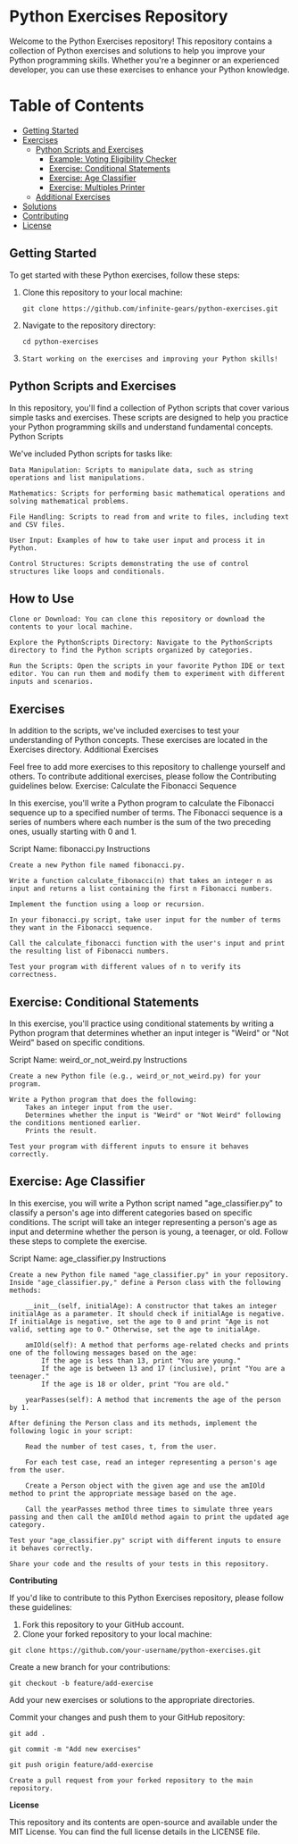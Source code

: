 # Python Exercises Repository

Welcome to the Python Exercises repository! This repository contains a collection of Python exercises and solutions to help you improve your Python programming skills. Whether you're a beginner or an experienced developer, you can use these exercises to enhance your Python knowledge.

# Table of Contents

- [Getting Started](#getting-started)
- [Exercises](#exercises)
  - [Python Scripts and Exercises](#python-scripts-and-exercises)
    - [Example: Voting Eligibility Checker](#example-voting-eligibility-checker)
    - [Exercise: Conditional Statements](#exercise-conditional-statements)
    - [Exercise: Age Classifier](#exercise-age-classifier)
    - [Exercise: Multiples Printer](#exercise-multiples-printer) <!-- Added Exercise Entry -->
  - [Additional Exercises](#additional-exercises) <!-- Added Additional Exercises Entry -->
- [Solutions](#solutions)
- [Contributing](#contributing)
- [License](#license)


## Getting Started

To get started with these Python exercises, follow these steps:

1. Clone this repository to your local machine:

     ```git clone https://github.com/infinite-gears/python-exercises.git```
   
2. Navigate to the repository directory:

   ```cd python-exercises```

3.     Start working on the exercises and improving your Python skills!

## Python Scripts and Exercises

In this repository, you'll find a collection of Python scripts that cover various simple tasks and exercises. These scripts are designed to help you practice your Python programming skills and understand fundamental concepts.
Python Scripts

We've included Python scripts for tasks like:

    Data Manipulation: Scripts to manipulate data, such as string operations and list manipulations.

    Mathematics: Scripts for performing basic mathematical operations and solving mathematical problems.

    File Handling: Scripts to read from and write to files, including text and CSV files.

    User Input: Examples of how to take user input and process it in Python.

    Control Structures: Scripts demonstrating the use of control structures like loops and conditionals.

## How to Use

    Clone or Download: You can clone this repository or download the contents to your local machine.

    Explore the PythonScripts Directory: Navigate to the PythonScripts directory to find the Python scripts organized by categories.

    Run the Scripts: Open the scripts in your favorite Python IDE or text editor. You can run them and modify them to experiment with different inputs and scenarios.

## Exercises

In addition to the scripts, we've included exercises to test your understanding of Python concepts. These exercises are located in the Exercises directory.
Additional Exercises

Feel free to add more exercises to this repository to challenge yourself and others. To contribute additional exercises, please follow the Contributing guidelines below.
Exercise: Calculate the Fibonacci Sequence

In this exercise, you'll write a Python program to calculate the Fibonacci sequence up to a specified number of terms. The Fibonacci sequence is a series of numbers where each number is the sum of the two preceding ones, usually starting with 0 and 1.

Script Name: fibonacci.py
Instructions

    Create a new Python file named fibonacci.py.

    Write a function calculate_fibonacci(n) that takes an integer n as input and returns a list containing the first n Fibonacci numbers.

    Implement the function using a loop or recursion.

    In your fibonacci.py script, take user input for the number of terms they want in the Fibonacci sequence.

    Call the calculate_fibonacci function with the user's input and print the resulting list of Fibonacci numbers.

    Test your program with different values of n to verify its correctness.

## Exercise: Conditional Statements

In this exercise, you'll practice using conditional statements by writing a Python program that determines whether an input integer is "Weird" or "Not Weird" based on specific conditions.

Script Name: weird_or_not_weird.py
Instructions

    Create a new Python file (e.g., weird_or_not_weird.py) for your program.

    Write a Python program that does the following:
        Takes an integer input from the user.
        Determines whether the input is "Weird" or "Not Weird" following the conditions mentioned earlier.
        Prints the result.

    Test your program with different inputs to ensure it behaves correctly.

## Exercise: Age Classifier

In this exercise, you will write a Python script named "age_classifier.py" to classify a person's age into different categories based on specific conditions. The script will take an integer representing a person's age as input and determine whether the person is young, a teenager, or old. Follow these steps to complete the exercise.

Script Name: age_classifier.py
Instructions

    Create a new Python file named "age_classifier.py" in your repository.
    Inside "age_classifier.py," define a Person class with the following methods:

        __init__(self, initialAge): A constructor that takes an integer initialAge as a parameter. It should check if initialAge is negative. If initialAge is negative, set the age to 0 and print "Age is not valid, setting age to 0." Otherwise, set the age to initialAge.

        amIOld(self): A method that performs age-related checks and prints one of the following messages based on the age:
            If the age is less than 13, print "You are young."
            If the age is between 13 and 17 (inclusive), print "You are a teenager."
            If the age is 18 or older, print "You are old."

        yearPasses(self): A method that increments the age of the person by 1.

    After defining the Person class and its methods, implement the following logic in your script:

        Read the number of test cases, t, from the user.

        For each test case, read an integer representing a person's age from the user.

        Create a Person object with the given age and use the amIOld method to print the appropriate message based on the age.

        Call the yearPasses method three times to simulate three years passing and then call the amIOld method again to print the updated age category.

    Test your "age_classifier.py" script with different inputs to ensure it behaves correctly.

    Share your code and the results of your tests in this repository.

**Contributing**

If you'd like to contribute to this Python Exercises repository, please follow these guidelines:

1. Fork this repository to your GitHub account.
2. Clone your forked repository to your local machine:
    
  ```
  git clone https://github.com/your-username/python-exercises.git
```


  Create a new branch for your contributions:
  
```
git checkout -b feature/add-exercise
```

Add your new exercises or solutions to the appropriate directories.

Commit your changes and push them to your GitHub repository:

```
git add .
```
```
git commit -m "Add new exercises"
```
```
git push origin feature/add-exercise
```
    Create a pull request from your forked repository to the main repository.

**License**

This repository and its contents are open-source and available under the MIT License. You can find the full license details in the LICENSE file.
